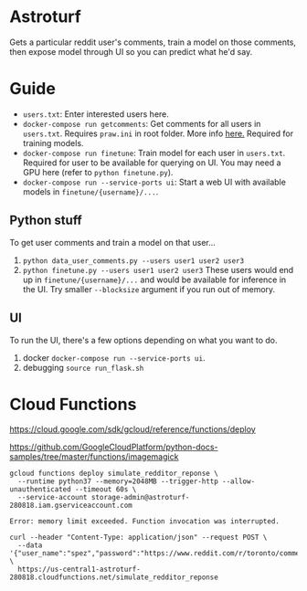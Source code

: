 # Astroturf
Gets a particular reddit user's comments, train a model on those comments, then expose model through UI so you can predict what he'd say.

# Guide
- `users.txt`: Enter interested users here.
- `docker-compose run getcomments`: Get comments for all users in `users.txt`. Requires `praw.ini` in root folder. More info [here.](https://praw.readthedocs.io/en/latest/getting_started/configuration/prawini.html) Required for training models.
- `docker-compose run finetune`: Train model for each user in `users.txt`. Required for user to be available for querying on UI. You may need a GPU here (refer to `python finetune.py`).
- `docker-compose run --service-ports ui`: Start a web UI with available models in `finetune/{username}/...`.

## Python stuff
To get user comments and train a model on that user...
1. `python data_user_comments.py --users user1 user2 user3`
2. `python finetune.py --users user1 user2 user3`
These users would end up in `finetune/{username}/...` and would be available for inference in the UI. Try smaller `--blocksize` argument if you run out of memory.

## UI
To run the UI, there's a few options depending on what you want to do.
1. docker `docker-compose run --service-ports ui`.
2. debugging `source run_flask.sh`

# Cloud Functions
https://cloud.google.com/sdk/gcloud/reference/functions/deploy

https://github.com/GoogleCloudPlatform/python-docs-samples/tree/master/functions/imagemagick

```
gcloud functions deploy simulate_redditor_reponse \
  --runtime python37 --memory=2048MB --trigger-http --allow-unauthenticated --timeout 60s \
  --service-account storage-admin@astroturf-280818.iam.gserviceaccount.com
```

```
Error: memory limit exceeded. Function invocation was interrupted.

curl --header "Content-Type: application/json" --request POST \
  --data '{"user_name":"spez","password":"https://www.reddit.com/r/toronto/comments/hkjyjn/city_issues_trespassing_orders_to_demonstrators/fwt4ifw"}' \
  https://us-central1-astroturf-280818.cloudfunctions.net/simulate_redditor_reponse
```

